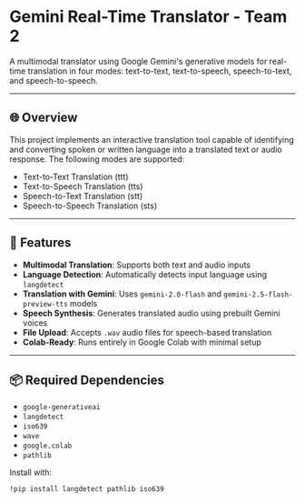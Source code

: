 # Gemini Real-Time Translator - Team 2  
A multimodal translator using Google Gemini's generative models for real-time translation in four modes: text-to-text, text-to-speech, speech-to-text, and speech-to-speech.

---

## 🌐 Overview  
This project implements an interactive translation tool capable of identifying and converting spoken or written language into a translated text or audio response. The following modes are supported:

- Text-to-Text Translation (ttt)
- Text-to-Speech Translation (tts)
- Speech-to-Text Translation (stt)
- Speech-to-Speech Translation (sts)

---

## 🎯 Features

- **Multimodal Translation**: Supports both text and audio inputs
- **Language Detection**: Automatically detects input language using `langdetect`
- **Translation with Gemini**: Uses `gemini-2.0-flash` and `gemini-2.5-flash-preview-tts` models
- **Speech Synthesis**: Generates translated audio using prebuilt Gemini voices
- **File Upload**: Accepts `.wav` audio files for speech-based translation
- **Colab-Ready**: Runs entirely in Google Colab with minimal setup

---

## 📦 Required Dependencies

- `google-generativeai`
- `langdetect`
- `iso639`
- `wave`
- `google.colab`
- `pathlib`

Install with:

```bash
!pip install langdetect pathlib iso639